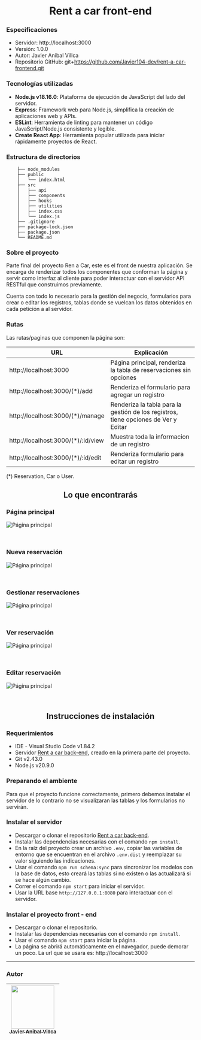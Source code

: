 <h1 align='center'>Rent a car front-end</h1>

### Especificaciones
- Servidor: http://localhost:3000
- Versión: 1.0.0
- Autor: Javier Anibal Villca
- Repositorio GitHub: git+https://github.com/Javier104-dev/rent-a-car-frontend.git

### Tecnologías utilizadas
- **Node.js v18.16.0**: Plataforma de ejecución de JavaScript del lado del servidor.
- **Express**: Framework web para Node.js, simplifica la creación de aplicaciones web y APIs.
- **ESLint**: Herramienta de linting para mantener un código JavaScript/Node.js consistente y legible.
- **Create React App**:  Herramienta popular utilizada para iniciar rápidamente proyectos de React.

### Estructura de directorios
``` tree
    ├── node_modules
    ├── public
    │   └── index.html
    ├── src
    │   ├── api
    │   ├── components
    │   ├── hooks
    │   ├── utilities
    │   ├── index.css
    │   └── index.js
    ├── .gitignore
    ├── package-lock.json
    ├── package.json
    └── README.md
```

### Sobre el proyecto
Parte final del proyecto Ren a Car, este es el front de nuestra aplicación. Se encarga de renderizar todos los componentes que conforman la página y servir como interfaz al cliente para poder interactuar con el servidor API RESTful que construimos previamente.

Cuenta con todo lo necesario para la gestión del negocio, formularios para crear o editar los registros, tablas donde se vuelcan los datos obtenidos en cada petición a al servidor.

### Rutas
Las rutas/paginas que componen la página son:

| URL                                | Explicación                                                                      |
| ---------------------------------- | -------------------------------------------------------------------------------- |
| http://localhost:3000              | Página principal, renderiza la tabla de reservaciones sin opciones               |
| http://localhost:3000/(*)/add      | Renderiza el formulario para agregar un registro                                 |
| http://localhost:3000/(*)/manage   | Renderiza la tabla para la gestión de los registros, tiene opciones de Ver y Editar |
| http://localhost:3000/(*)/:id/view | Muestra toda la informacion de un registro                                       |
| http://localhost:3000/(*)/:id/edit | Renderiza formulario para editar un registro                                     |

(*) Reservation, Car o User.

<h2 align='center'>Lo que encontrarás</h2>

### Página principal
<p align='left'>
  <img
    alt='Página principal'
    src='https://github.com/Javier104-dev/juego-simon-dice/assets/105408069/f315f4bd-4019-4012-b0e2-b66c6fb05a31'
  >
</p>
<br>

### Nueva reservación
<p align='left'>
  <img
    alt='Página principal'
    src='https://github.com/Javier104-dev/juego-simon-dice/assets/105408069/fcdcfbc0-1e68-4217-ab56-7ddc13983ca6'
  >
</p>
<br>

### Gestionar reservaciones
<p align='left'>
  <img
    alt='Página principal'
    src='https://github.com/Javier104-dev/juego-simon-dice/assets/105408069/cf4b2bf5-48c4-4abf-9388-0e97fd1e3200'
  >
</p>
<br>

### Ver reservación
<p align='left'>
  <img
    alt='Página principal'
    src='https://github.com/Javier104-dev/juego-simon-dice/assets/105408069/523d7248-6d9f-4768-862f-90a88246d5d7'
  >
</p>
<br>

### Editar reservación
<p align='left'>
  <img
    alt='Página principal'
    src='https://github.com/Javier104-dev/juego-simon-dice/assets/105408069/36af6727-ab37-4192-bac6-39186155ae13'
  >
</p>
<br>

<h2 align='center'>Instrucciones de instalación</h2>

### Requerimientos
- IDE - Visual Studio Code v1.84.2
- Servidor [Rent a car back-end](https://github.com/Javier104-dev/crud-clubes-backend), creado en la primera parte del proyecto.
- Git v2.43.0
- Node.js v20.9.0

### Preparando el ambiente
Para que el proyecto funcione correctamente, primero debemos instalar el servidor de lo contrario no se visualizaran las tablas y los formularios no servirán.

### Instalar el servidor
- Descargar o clonar el repositorio [Rent a car back-end](https://github.com/Javier104-dev/crud-clubes-backend).
- Instalar las dependencias necesarias con el comando `npm install`.
- En la raíz del proyecto crear un archivo `.env`, copiar las variables de entorno que se encuentran en el archivo `.env.dist` y reemplazar su valor siguiendo las indicaciones.
- Usar el comando `npm run schema:sync` para sincronizar los modelos con la base de datos, esto creará las tablas si no existen o las actualizará si se hace algún cambio.
- Correr el comando `npm start` para iniciar el servidor.
- Usar la URL base `http://127.0.0.1:8080` para interactuar con el servidor.

### Instalar el proyecto front - end
- Descargar o clonar el repositorio.
- Instalar las dependencias necesarias con el comando `npm install`.
- Usar el comando `npm start` para iniciar la página.
- La página se abrirá automáticamente en el navegador, puede demorar un poco. La url que se usara es: http://localhost:3000
---

### Autor
| [<img src='https://avatars.githubusercontent.com/u/105408069?v=4' width=115><br><sub>Javier Anibal Villca</sub>](https://github.com/Javier104-dev) |
| :------------------------------------------------------------------------------------------------------------------------------------------------: |
